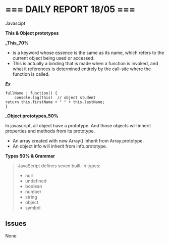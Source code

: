 # === DAILY REPORT 18/05 ===

Javascipt

**This & Object prototypes**

**_This_70%**

- is a keyword whose essence is the same as its name, which refers to the current object being used or accessed.
- This is actually a binding that is made when a function is invoked, and what it references is determined entirely by the call-site where the function is called.

**_Ex_**

    fullName : function() {
        console.log(this)  // object student
    return this.firstName + " " + this.lastName;
    }

**_Object prototypes_50%**

In javascript, all object have a prototype. And those objects will inherit properties and methods from its prototype.

- An array created with new Array() inherit from Array.prototype.
- An object info will inherit from info.prototype.

**Types 50% & Grammar**

> JavaScript defines seven built-in types:
>
> - null
> - undefined
> - boolean
> - number
> - string
> - object
> - symbol

## Issues

None
